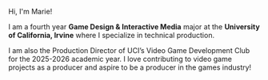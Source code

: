 Hi, I'm Marie! 

I am a fourth year **Game Design & Interactive Media** major at the **University of California, Irvine** where I specialize in technical production.

I am also the Production Director of UCI’s Video Game Development Club for the 2025-2026 academic year. I love contributing to video game projects as a producer and aspire to be a producer in the games industry!
